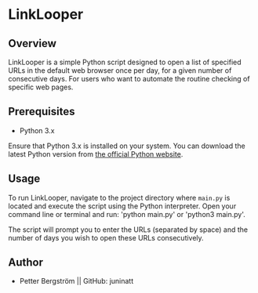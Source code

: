 # LinkLooper

## Overview
LinkLooper is a simple Python script designed to open a list of specified URLs in the default web browser once per day, for a given number of consecutive days. 
For users who want to automate the routine checking of specific web pages.

## Prerequisites
- Python 3.x

Ensure that Python 3.x is installed on your system. You can download the latest Python version from [the official Python website](https://www.python.org/downloads/).


## Usage
To run LinkLooper, navigate to the project directory where `main.py` is located and execute the script using the Python interpreter. 
Open your command line or terminal and run: 'python main.py' or 'python3 main.py'.

The script will prompt you to enter the URLs (separated by space) and the number of days you wish to open these URLs consecutively.


## Author
- Petter Bergström || GitHub: juninatt


